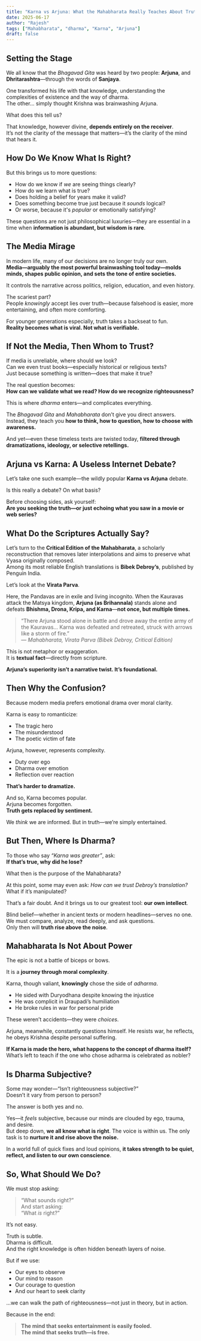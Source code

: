 ```yaml
---
title: "Karna vs Arjuna: What the Mahabharata Really Teaches About Truth and Dharma"
date: 2025-06-17
author: "Rajesh"
tags: ["Mahabharata", "dharma", "Karna", "Arjuna"]
draft: false
---
```


## Setting the Stage

We all know that the *Bhagavad Gita* was heard by two people: **Arjuna**, and **Dhritarashtra**—through the words of **Sanjaya**. 

One transformed his life with that knowledge, understanding the complexities of existence and the way of dharma.  
The other... simply thought Krishna was brainwashing Arjuna.

What does this tell us?

That knowledge, however divine, **depends entirely on the receiver**.  
It’s not the clarity of the message that matters—it’s the clarity of the mind that hears it.

## How Do We Know What Is Right?

But this brings us to more questions:  
- How do we know if *we* are seeing things clearly?  
- How do we learn what is true?  
- Does holding a belief for years make it valid?  
- Does something become true just because it *sounds* logical?  
- Or worse, because it's *popular* or emotionally satisfying?

These questions are not just philosophical luxuries—they are essential in a time when **information is abundant, but wisdom is rare**.

## The Media Mirage

In modern life, many of our decisions are no longer truly our own.  
**Media—arguably the most powerful brainwashing tool today—molds minds, shapes public opinion, and sets the tone of entire societies.**

It controls the narrative across politics, religion, education, and even history.

The scariest part?  
People *knowingly* accept lies over truth—because falsehood is easier, more entertaining, and often more comforting.

For younger generations especially, truth takes a backseat to fun.  
**Reality becomes what is viral. Not what is verifiable.**

## If Not the Media, Then Whom to Trust?

If media is unreliable, where should we look?  
Can we even trust books—especially historical or religious texts?  
Just because something is written—does that make it true?

The real question becomes:  
**How can we validate what we read? How do we recognize righteousness?**

This is where *dharma* enters—and complicates everything.

The *Bhagavad Gita* and *Mahabharata* don’t give you direct answers.  
Instead, they teach you **how to think, how to question, how to choose with awareness.**

And yet—even these timeless texts are twisted today, **filtered through dramatizations, ideology, or selective retellings.**

## Arjuna vs Karna: A Useless Internet Debate?

Let’s take one such example—the wildly popular **Karna vs Arjuna** debate.

Is this really a debate? On what basis?

Before choosing sides, ask yourself:  
**Are you seeking the truth—or just echoing what you saw in a movie or web series?**

## What Do the Scriptures Actually Say?

Let’s turn to the **Critical Edition of the Mahabharata**, a scholarly reconstruction that removes later interpolations and aims to preserve what Vyasa originally composed.  
Among its most reliable English translations is **Bibek Debroy’s**, published by Penguin India.

Let’s look at the **Virata Parva**.

Here, the Pandavas are in exile and living incognito. When the Kauravas attack the Matsya kingdom, **Arjuna (as Brihannala)** stands alone and defeats **Bhishma, Drona, Kripa, and Karna**—**not once, but multiple times.**

> “There Arjuna stood alone in battle and drove away the entire army of the Kauravas... Karna was defeated and retreated, struck with arrows like a storm of fire.”  
> — *Mahabharata, Virata Parva (Bibek Debroy, Critical Edition)*

This is not metaphor or exaggeration.  
It is **textual fact**—directly from scripture.

**Arjuna’s superiority isn’t a narrative twist. It’s foundational.**

## Then Why the Confusion?

Because modern media prefers emotional drama over moral clarity.

Karna is easy to romanticize:  
- The tragic hero  
- The misunderstood  
- The poetic victim of fate

Arjuna, however, represents complexity.  
- Duty over ego  
- Dharma over emotion  
- Reflection over reaction

**That’s harder to dramatize.**

And so, Karna becomes popular.  
Arjuna becomes forgotten.  
**Truth gets replaced by sentiment.**

We *think* we are informed. But in truth—we’re simply entertained.

## But Then, Where Is Dharma?

To those who say *“Karna was greater”*, ask:  
**If that’s true, why did he lose?**

What then is the purpose of the Mahabharata?

At this point, some may even ask: *How can we trust Debroy’s translation?*  
What if it’s manipulated?

That’s a fair doubt. And it brings us to our greatest tool: **our own intellect**.

Blind belief—whether in ancient texts or modern headlines—serves no one.  
We must compare, analyze, read deeply, and ask questions.  
Only then will **truth rise above the noise**.

## Mahabharata Is Not About Power

The epic is not a battle of biceps or bows.

It is a **journey through moral complexity**.

Karna, though valiant, **knowingly** chose the side of *adharma*.  
- He sided with Duryodhana despite knowing the injustice  
- He was complicit in Draupadi’s humiliation  
- He broke rules in war for personal pride

These weren’t accidents—they were *choices*.

Arjuna, meanwhile, constantly questions himself. He resists war, he reflects, he obeys Krishna despite personal suffering.

**If Karna is made the hero, what happens to the concept of dharma itself?**  
What’s left to teach if the one who chose adharma is celebrated as nobler?

## Is Dharma Subjective?

Some may wonder—“Isn’t righteousness subjective?”  
Doesn’t it vary from person to person?

The answer is both yes and no.

Yes—it *feels* subjective, because our minds are clouded by ego, trauma, and desire.  
But deep down, **we all know what is right**. The voice is within us. The only task is to **nurture it and rise above the noise.**

In a world full of quick fixes and loud opinions, **it takes strength to be quiet, reflect, and listen to our own conscience**.

## So, What Should We Do?

We must stop asking:  
> “What sounds right?”  
And start asking:  
> “What *is* right?”

It’s not easy.

Truth is subtle.  
Dharma is difficult.  
And the right knowledge is often hidden beneath layers of noise.

But if we use:
- Our eyes to observe  
- Our mind to reason  
- Our courage to question  
- And our heart to seek clarity

…we can walk the path of righteousness—not just in theory, but in action.

Because in the end:

> **The mind that seeks entertainment is easily fooled.**  
> **The mind that seeks truth—is free.**

